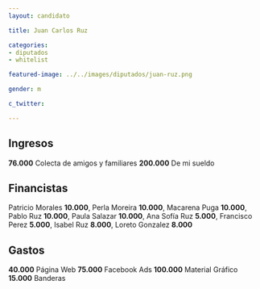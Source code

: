 ```yaml
---
layout: candidato

title: Juan Carlos Ruz 

categories:
- diputados
- whitelist

featured-image: ../../images/diputados/juan-ruz.png

gender: m

c_twitter: 

---
```



## Ingresos


**76.000** Colecta de amigos y familiares
**200.000** De mi sueldo


## Financistas


Patricio Morales **10.000**, Perla Moreira **10.000**, Macarena Puga **10.000**, Pablo Ruz **10.000**, Paula Salazar **10.000**, Ana Sofía Ruz **5.000**, Francisco Perez **5.000**, Isabel Ruz **8.000**, Loreto Gonzalez **8.000**


## Gastos


**40.000** Página Web
**75.000** Facebook Ads
**100.000** Material Gráfico
**15.000** Banderas

